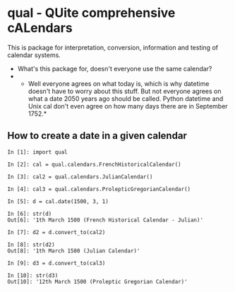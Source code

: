# qual - QUite comprehensive cALendars

This is package for interpretation, conversion, information and testing of calendar systems. 

 - What's this package for, doesn't everyone use the same calendar?
 - * Well everyone agrees on what today is, which is why datetime doesn't have to worry about this stuff. But not everyone agrees on what a date 2050 years ago should be called. Python datetime and Unix cal don't even agree on how many days there are in September 1752.*

## How to create a date in a given calendar
```
In [1]: import qual

In [2]: cal = qual.calendars.FrenchHistoricalCalendar()

In [3]: cal2 = qual.calendars.JulianCalendar()

In [4]: cal3 = qual.calendars.ProlepticGregorianCalendar()

In [5]: d = cal.date(1500, 3, 1)

In [6]: str(d)
Out[6]: '1th March 1500 (French Historical Calendar - Julian)'

In [7]: d2 = d.convert_to(cal2)

In [8]: str(d2)
Out[8]: '1th March 1500 (Julian Calendar)'

In [9]: d3 = d.convert_to(cal3)

In [10]: str(d3)
Out[10]: '12th March 1500 (Proleptic Gregorian Calendar)'
```

